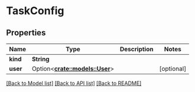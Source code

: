 # TaskConfig

## Properties

Name | Type | Description | Notes
------------ | ------------- | ------------- | -------------
**kind** | **String** |  | 
**user** | Option<[**crate::models::User**](User.md)> |  | [optional]

[[Back to Model list]](../README.md#documentation-for-models) [[Back to API list]](../README.md#documentation-for-api-endpoints) [[Back to README]](../README.md)


